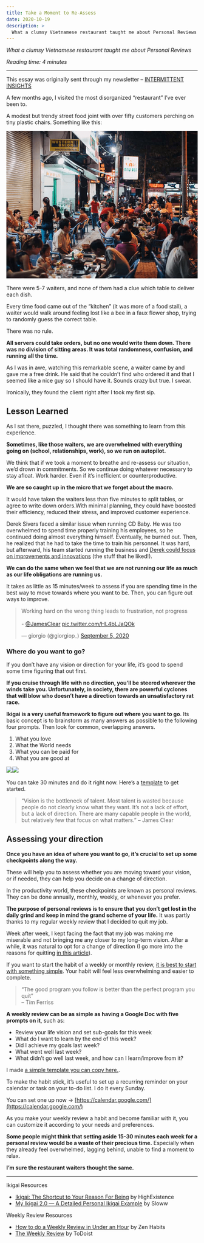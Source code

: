 ```yaml
---
title: Take a Moment to Re-Assess
date: 2020-10-19
description: >
  What a clumsy Vietnamese restaurant taught me about Personal Reviews
---
```

*What a clumsy Vietnamese restaurant taught me about Personal Reviews*

*Reading time: 4 minutes*

---

This essay was originally sent through my newsletter – [INTERMITTENT INSIGHTS](https://giorgiop.com/letters/)

A few months ago, I visited the most disorganized “restaurant” I’ve ever been to.

A modest but trendy street food joint with over fifty customers perching on tiny plastic chairs. Something
like this:

![vietnamese restaurant](/assets/blog/restauran.png)

There were 5-7 waiters, and none of them had a clue which table to deliver each dish.

Every time food came out of the “kitchen” (it was more of a food stall), a waiter would walk around
feeling lost like a bee in a faux flower shop, trying to randomly guess the correct table.

There was no rule.

**All servers could take orders, but no one would write them down. There was no division of sitting areas.
It was total randomness, confusion, and running all the time.**

As I was in awe, watching this remarkable scene, a waiter came by and gave me a free drink. He said that
he couldn’t find who ordered it and that I seemed like a nice guy so I should have it. Sounds crazy but
true. I swear.

Ironically, they found the client right after I took my first sip.

## Lesson Learned

As I sat there, puzzled, I thought there was something to learn from this experience.

**Sometimes, like those waiters, we are overwhelmed with everything going on (school, relationships,
work), so we run on autopilot.**

We think that if we took a moment to breathe and re-assess our situation, we’d drown in commitments. So we
continue doing whatever necessary to stay afloat. Work harder. Even if it’s inefficient or
counterproductive.

**We are so caught up in the micro that we forget about the macro.**

It would have taken the waiters less than five minutes to split tables, or agree to write down orders.With
minimal planning, they could have boosted their efficiency, reduced their stress, and improved customer
experience.

Derek Sivers faced a similar issue when running CD Baby. He was too overwhelmed to spend time properly
training his employees, so he continued doing almost everything himself. Eventually, he burned out. Then,
he realized that he had to take the time to train his personnel. It was hard, but afterward, his team
started running the business and [Derek could focus on improvements and
innovations](https://sive.rs/delegate) (the stuff that he liked!).

**We can do the same when we feel that we are not running our life as much as our life obligations are
running us.**

It takes as little as 15 minutes/week to assess if you are spending time in the best way to move towards
where you want to be. Then, you can figure out ways to improve.

<blockquote class="twitter-tweet" data-theme="dark"><p lang="en" dir="ltr">Working hard on the wrong thing leads to frustration, not progress <br><br>- <a href="https://twitter.com/JamesClear?ref_src=twsrc%5Etfw">@JamesClear</a> <a href="https://t.co/HL4bLJaQOk">pic.twitter.com/HL4bLJaQOk</a></p>&mdash; giorgio (@giorgiop_) <a href="https://twitter.com/giorgiop_/status/1302273357606318085?ref_src=twsrc%5Etfw">September 5, 2020</a></blockquote> <script async src="https://platform.twitter.com/widgets.js" charset="utf-8"></script>

### Where do you want to go?

If you don’t have any vision or direction for your life, it’s good to spend some time figuring that out
first.

**If you cruise through life with no direction, you’ll be steered wherever the winds take you.
Unfortunately, in society, there are powerful cyclones that will blow who doesn’t have a direction towards
an unsatisfactory rat race.**

**Ikigai is a very useful framework to figure out where you want to go**. Its basic concept is to
brainstorm as many answers as possible to the following four prompts. Then look for common, overlapping
answers.

1. What you love
2. What the World needs
3. What you can be paid for
4. What you are good at

![](https://lh6.googleusercontent.com/YblT-U3yo4kL0pA7J2xxnsF7KmvHPNEQcM_wXVprgZcrdjmE4FeWS6wW7HTiAwRZB_Dw878IkYdc3R59Hj_6VWj3MuMAuNyrMzDvJeb9xqTOmmnT-y2U1vsH8of9WDHSCcse88h9)![](data:image/svg+xml%3Csvg%20xmlns=%22http://www.w3.org/2000/svg%22%20viewBox=%220%200%20210%20140%22%3E%3C/svg%3E)

You can take 30 minutes and do it right now. Here’s a [template](https://docs.google.com/document/d/1ThORHWmpbl0NDSg7vw32grdu4JAP7Zq7xziULxWFBoc/edit?usp=sharing) to get started.

> “Vision is the bottleneck of talent. Most talent is wasted because people do not clearly know what they
> want. It’s not a lack of effort, but a lack of direction. There are many capable people in the world, but
> relatively few that focus on what matters.”
> – James Clear

## Assessing your direction

**Once you have an idea of where you want to go, it’s crucial to set up some checkpoints along the way.**

These will help you to assess whether you are moving toward your vision, or if needed, they can help you
decide on a change of direction.

In the productivity world, these checkpoints are known as personal reviews. They can be done annually,
monthly, weekly, or whenever you prefer.

**The purpose of personal reviews is to ensure that you don’t get lost in the daily grind and keep in mind
the grand scheme of your life.** It was partly thanks to my regular weekly review that I decided to quit
my job.

Week after week, I kept facing the fact that my job was making me miserable and not bringing me any closer
to my long-term vision. After a while, it was natural to opt for a change of direction (I go more into the
reasons for quitting [in this article](https://giorgiop.com/job/)).

If you want to start the habit of a weekly or monthly review, [it is best to start with something simple](https://notes.giorgiop.com/book-how-to-fail-at-almost-everything-and-still-win-big-scott-adams). Your habit
will feel less overwhelming and easier to complete.

> “The good program you follow is better than the perfect program you quit” \
> – Tim Ferriss

**A weekly review can be as simple as having a Google Doc with five prompts on it**, such as:

* Review your life vision and set sub-goals for this week
* What do I want to learn by the end of this week?
* Did I achieve my goals last week?
* What went well last week?
* What didn’t go well last week, and how can I learn/improve from it?

I made [a simple template you can copy here.](https://docs.google.com/document/d/1G41EEpTEyxE-wLA3C3pD7uUPAcZ-VX7_WW9UHLlrru4/edit?usp=sharing).

To make the habit stick, it’s useful to set up a recurring reminder on your calendar or task on your to-do
list. I do it every Sunday.

You can set one up now → [https://calendar.google.com/](https://calendar.google.com/)

As you make your weekly review a habit and become familiar with it, you can customize it according to your
needs and preferences.

**Some people might think that setting aside 15-30 minutes each week for a personal review would be a
waste of their precious time.** Especially when they already feel overwhelmed, lagging behind, unable to
find a moment to relax.

**I’m sure the restaurant waiters thought the same.**

---

Ikigai Resources

* [Ikigai: The Shortcut to Your Reason For Being](https://highexistence.com/ikigai/) by HighExistence
* [My Ikigai 2.0 — A Detailed Personal Ikigai Example](https://www.sloww.co/ikigai-example/) by Sloww

Weekly Review Resources

* [How to do a Weekly Review in Under an
Hour](https://zenhabits.net/how-to-do-weekly-review-in-under-hour/) by Zen Habits
* [The Weekly Review](https://todoist.com/productivity-methods/weekly-review) by ToDoist
